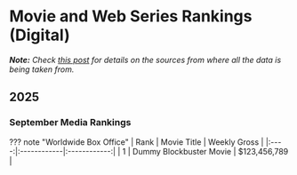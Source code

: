 # Movie and Web Series Rankings (Digital)

***Note:** Check [this post](../../posts/2025/20250918-weekly-monthly-ranking-post.md) for details on the sources from where all the data is being taken from.*

## 2025

### September Media Rankings

<!--8<-- [start:boxoffice-weekly] -->
??? note "Worldwide Box Office"
    | Rank | Movie Title | Weekly Gross |
    |:----:|:------------|:------------:|
    | 1    | Dummy Blockbuster Movie | $123,456,789 |
<!--8<-- [end:boxoffice-weekly] -->
